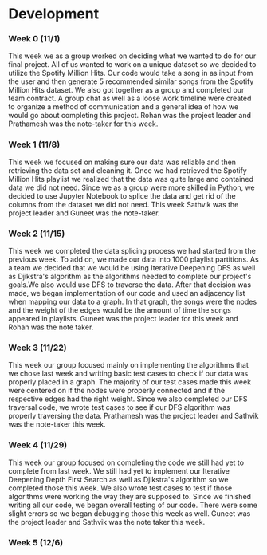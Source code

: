 # Development

### Week 0 (11/1)
This week we as a group worked on deciding what we wanted to do for our final project. All of us wanted to work on a unique dataset so we decided to utilize the Spotify Million Hits. Our code would take a song in as input from the user and then generate 5 recommended similar songs from the Spotify Million Hits dataset. We also got together as a group and completed our team contract. A group chat as well as a loose work timeline were created to organize a method of communication and a general idea of how we would go about completing this project. Rohan was the project leader and Prathamesh was the note-taker for this week.
### Week 1 (11/8)
This week we focused on making sure our data was reliable and then retrieving the data set and cleaning it. Once we had retrieved the Spotify Million Hits playlist we realized that the data was quite large and contained data we did not need. Since we as a group were more skilled in Python, we decided to use Jupyter Notebook to splice the data and get rid of the columns from the dataset we did not need. This week Sathvik was the project leader and Guneet was the note-taker. 
### Week 2 (11/15)
This week we completed the data splicing process we had started from the previous week. To add on, we made our data into 1000 playlist partitions. As a team we decided that we would be using Iterative Deepening DFS as well as Djikstra's algorithm as the algorithms needed to complete our project's goals.We also would use DFS to traverse the data. After that decision was made, we began implementation of our code and used an adjacency list when mapping our data to a graph. In that graph, the songs were the nodes and the weight of the edges would be the amount of time the songs appeared in playlists. Guneet was the project leader for this week and Rohan was the note taker. 

### Week 3 (11/22)
This week our group focused mainly on implementing the algorithms that we chose last week and writing basic test cases to check if our data was properly placed in a graph. The majority of our test cases made this week were centered on if the nodes were properly connected and if the respective edges had the right weight. Since we also completed our DFS traversal code, we wrote test cases to see if our DFS algorithm was properly traversing the data. Prathamesh was the project leader and Sathvik was the note-taker this week. 

### Week 4 (11/29)
This week our group focused on completing the code we still had yet to complete from last week. We still had yet to implement our Iterative Deepening Depth First Search as well as Djikstra's algorithm so we completed those this week. We also wrote test cases to test if those algorithms were working the way they are supposed to. Since we finished writing all our code, we began overall testing of our code. There were some slight errors so we began debugging those this week as well. Guneet was the project leader and Sathvik was the note taker this week. 
### Week 5 (12/6)
